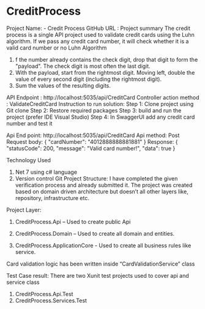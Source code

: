 # CreditProcess
Project Name: - Credit Process
GitHub URL  : 
Project summary
The credit process is a single API project used to validate credit cards using the Luhn algorithm.
If we pass any credit card number, it will check whether it is a valid card number or no
Luhn Algorithm
1.	f the number already contains the check digit, drop that digit to form the "payload". The check digit is most often the last digit.
2.	With the payload, start from the rightmost digit. Moving left, double the value of every second digit (including the rightmost digit).
3.	Sum the values of the resulting digits.



API Endpoint : http://localhost:5035/api/CreditCard
                         Controller action method : ValidateCreditCard 
Instruction to run solution:
Step 1: Clone project using Git clone 
Step 2: Restore required packages 
Step 3: build and run the project (prefer IDE Visual Studio)
Step 4: In SwaggerUI add any credit card number and test it
 

Api End point: http://localhost:5035/api/CreditCard
Api method: Post
Request body:
{
  "cardNumber": "4012888888881881"
}
Response:
{
  "statusCode": 200,
  "message": "Valid card number!",
  "data": true
}


Technology Used
1.	Net 7 using c# language
2.	Version control Git
Project Structure:
I have completed the given verification process and already submitted it.
The project was created based on domain driven architecture but doesn’t all other layers like, repository, infrastructure etc.

Project Layer:
1.	CreditProcess.Api – Used to create public Api 
 
2.	CreditProcess.Domain – Used to create all domain and entities.

3.	CreditProcess.ApplicationCore - Used to create all business rules like service.
                      

Card validation logic has been written inside “CardValidationService” class 
 

Test Case result: 
There are two Xunit test projects used to cover api and service class 
1.	CreditProcess.Api.Test
2.	CreditProcess.Services.Test
 


